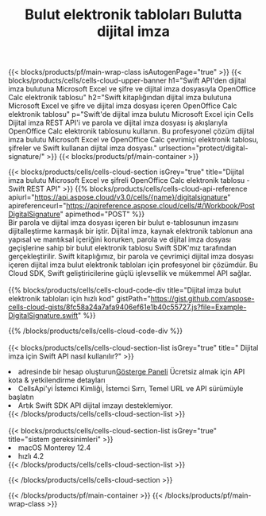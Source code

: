﻿---
title:  Bulut elektronik tabloları Bulutta dijital imza
description:  Microsoft Excel ve OpenOffice Calc dijital imzası için Bulut API'leri ve SDK'lar. Cells Cloud API tarafından e-tabloların dijital imzası. SDK, çeşitli geliştirme dillerini destekler. Android, C#, Go, Java, NodeJS, Perl, PHP, Python, Ruby ve Swift'i içerir.
url: /tr/swift/protect/digital-signature/
---
{{< blocks/products/pf/main-wrap-class isAutogenPage="true" >}}
{{< blocks/products/cells/cells-cloud-upper-banner h1="Swift API\'den dijital imza bulutuna Microsoft Excel ve şifre ve dijital imza dosyasıyla OpenOffice Calc elektronik tablosu" h2="Swift kitaplığından dijital imza bulutuna Microsoft Excel ve şifre ve dijital imza dosyası içeren OpenOffice Calc elektronik tablosu" p="Swift\'de dijital imza bulutu Microsoft Excel için Cells Dijital imza REST API\'i ve parola ve dijital imza dosyası iş akışlarıyla OpenOffice Calc elektronik tablosunu kullanın. Bu profesyonel çözüm dijital imza bulutu Microsoft Excel ve OpenOffice Calc çevrimiçi elektronik tablosu, şifreler ve Swift kullanan dijital imza dosyası." urlsection="protect/digital-signature/" >}}
{{< blocks/products/pf/main-container >}}

{{< blocks/products/cells/cells-cloud-section isGrey="true" title="Dijital imza bulutu Microsoft Excel ve şifreli OpenOffice Calc elektronik tablosu - Swift REST API" >}}
{{% blocks/products/cells/cells-cloud-api-reference apiurl="https://api.aspose.cloud/v3.0/cells/{name}/digitalsignature" apireferenceurl="https://apireference.aspose.cloud/cells/#/Workbook/PostDigitalSignature" apimethod="POST" %}}
<br/>
Bir parola ve dijital imza dosyası içeren bir bulut e-tablosunun imzasını dijitalleştirme karmaşık bir iştir. Dijital imza, kaynak elektronik tablonun ana yapısal ve mantıksal içeriğini korurken, parola ve dijital imza dosyası geçişlerine sahip bir bulut elektronik tablosu Swift SDK'mız tarafından gerçekleştirilir. Swift kitaplığımız, bir parola ve çevrimiçi dijital imza dosyası içeren dijital imza bulut elektronik tabloları için profesyonel bir çözümdür. Bu Cloud SDK, Swift geliştiricilerine güçlü işlevsellik ve mükemmel API sağlar.
<br/>
<br/>
{{% blocks/products/cells/cells-cloud-code-div title="Dijital imza bulut elektronik tabloları için hızlı kod" gistPath="https://gist.github.com/aspose-cells-cloud-gists/8fc58a24a7afa9406ef61e1b40c55727.js?file=Example-DigitalSignature.swift" %}}
  
{{% /blocks/products/cells/cells-cloud-code-div %}}
<br/>
<br/>
{{< blocks/products/cells/cells-cloud-section-list isGrey="true" title=" Dijital imza için Swift API nasıl kullanılır?" >}}
<li> adresinde bir hesap oluşturun<a href="https://dashboard.aspose.cloud/">Gösterge Paneli</a> Ücretsiz almak için API kota & yetkilendirme detayları</li>
<li>CellsApi'yi İstemci Kimliği, İstemci Sırrı, Temel URL ve API sürümüyle başlatın</li>
<li> Artık Swift SDK API dijital imzayı desteklemiyor.</li>
{{< /blocks/products/cells/cells-cloud-section-list >}}
<br/>
<br/>
{{< blocks/products/cells/cells-cloud-section-list isGrey="true" title="sistem gereksinimleri" >}}
<li>macOS Monterey 12.4</li>
<li>hızlı 4.2</li>
{{< /blocks/products/cells/cells-cloud-section-list >}}

{{< /blocks/products/cells/cells-cloud-section >}}

{{< /blocks/products/pf/main-container >}}
{{< /blocks/products/pf/main-wrap-class >}}
